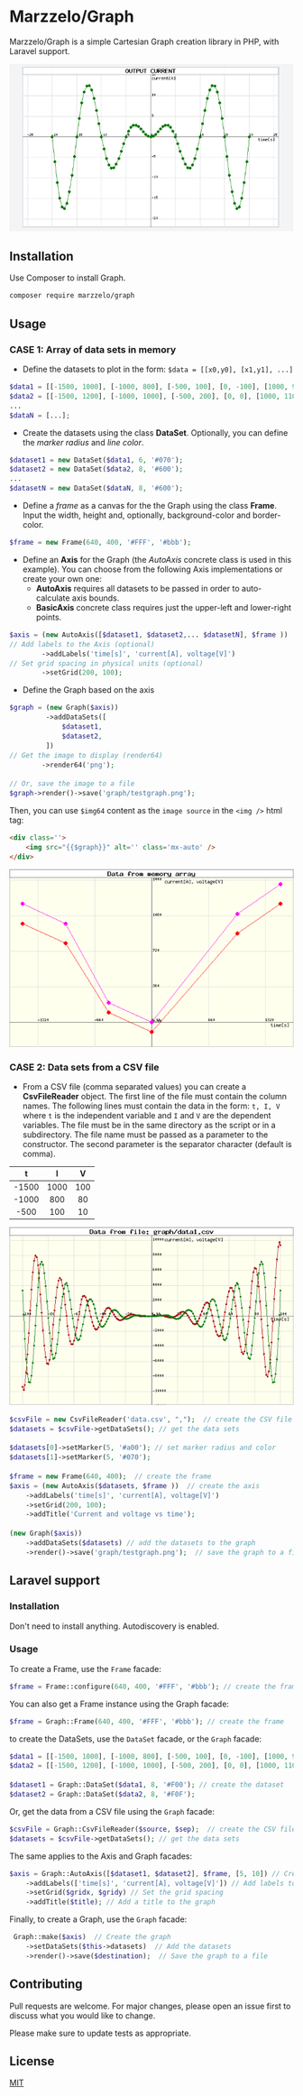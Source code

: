 # Marzzelo/Graph

Marzzelo/Graph is a simple Cartesian Graph creation library in PHP, with Laravel support.

![Single dataset plot](./screenshot1.png "graph") 

## Installation

Use Composer to install Graph.

```bash
composer require marzzelo/graph
```

## Usage

### CASE 1: Array of data sets in memory

- Define the datasets to plot in the form: `$data = [[x0,y0], [x1,y1], ...]`
```php
$data1 = [[-1500, 1000], [-1000, 800], [-500, 100], [0, -100], [1000, 900], [1500, 1200]];
$data2 = [[-1500, 1200], [-1000, 1000], [-500, 200], [0, 0], [1000, 1100], [1500, 1400]];
...
$dataN = [...];
```
- Create the datasets using the class **DataSet**. Optionally, you can define the _marker radius_ and _line color_.
```php
$dataset1 = new DataSet($data1, 6, '#070');
$dataset2 = new DataSet($data2, 8, '#600');
...
$datasetN = new DataSet($dataN, 8, '#600');
```

- Define a _frame_ as a canvas for the the Graph using the class **Frame**. Input the
width, height and, optionally, background-color and border-color. 
```php
$frame = new Frame(640, 400, '#FFF', '#bbb');
```

 - Define an **Axis** for the Graph (the _AutoAxis_ concrete class is used in this example). 
   You can choose from the following Axis implementations or create your own one: 
   - **AutoAxis** requires all datasets to be passed in order to auto-calculate axis bounds.
   - **BasicAxis** concrete class requires just the upper-left and lower-right points.
```php
$axis = (new AutoAxis([$dataset1, $dataset2,... $datasetN], $frame ))
// Add labels to the Axis (optional)
        ->addLabels('time[s]', 'current[A], voltage[V]')
// Set grid spacing in physical units (optional)			
        ->setGrid(200, 100);
```

- Define the Graph based on the axis
```php		        
$graph = (new Graph($axis))
         ->addDataSets([
             $dataset1,
             $dataset2,
         ])    
// Get the image to display (render64)
        ->render64('png');
        
// Or, save the image to a file
$graph->render()->save('graph/testgraph.png');
```

Then, you can use `$img64` content as the `image source` in the `<img />` html tag:
```html
<div class=''>
    <img src="{{$graph}}" alt='' class='mx-auto' />
</div>
```

![from memory array](tests/graph_array.png "graph from memory array")

### CASE 2: Data sets from a CSV file

- From a CSV file (comma separated values) you can create a **CsvFileReader** object. 
  The first line of the file must contain the column names. 
  The following lines must contain the data in the form: `t, I, V` where `t` is the 
  independent variable and `I` and `V` are the dependent variables. 
  The file must be in the same directory as the script or in a subdirectory. 
  The file name must be passed as a parameter to the constructor. 
  The second parameter is the separator character (default is comma).

|   t   |  I   |  V  | 
|:-----:|:----:|:---:|
| -1500 | 1000 | 100 | 
| -1000 | 800  | 80  | 
| -500  | 100  | 10  | 

![from CSV file](tests/graph_csv.png "graph from CSV file")

```php
$csvFile = new CsvFileReader('data.csv', ",");  // create the CSV file reader
$datasets = $csvFile->getDataSets(); // get the data sets

$datasets[0]->setMarker(5, '#a00'); // set marker radius and color
$datasets[1]->setMarker(5, '#070');

$frame = new Frame(640, 400);  // create the frame
$axis = (new AutoAxis($datasets, $frame ))  // create the axis
    ->addLabels('time[s]', 'current[A], voltage[V]')
    ->setGrid(200, 100);
    ->addTitle('Current and voltage vs time');
    
(new Graph($axis))  
	->addDataSets($datasets) // add the datasets to the graph
	->render()->save('graph/testgraph.png');  // save the graph to a file
```

## Laravel support

### Installation
Don't need to install anything. Autodiscovery is enabled.

### Usage

To create a Frame, use the `Frame` facade:
```php
$frame = Frame::configure(640, 400, '#FFF', '#bbb'); // create the frame
```

You can also get a Frame instance using the Graph facade:
```php
$frame = Graph::Frame(640, 400, '#FFF', '#bbb'); // create the frame
```

to create the DataSets, use the `DataSet` facade, or the `Graph` facade:
```php
$data1 = [[-1500, 1000], [-1000, 800], [-500, 100], [0, -100], [1000, 900], [1500, 1200]];
$data2 = [[-1500, 1200], [-1000, 1000], [-500, 200], [0, 0], [1000, 1100], [1500, 1400]];

$dataset1 = Graph::DataSet($data1, 8, '#F00'); // create the dataset
$dataset2 = Graph::DataSet($data2, 8, '#F0F');
```

Or, get the data from a CSV file using the `Graph` facade:
```php
$csvFile = Graph::CsvFileReader($source, $sep);  // create the CSV file reader
$datasets = $csvFile->getDataSets(); // get the data sets
```

The same applies to the Axis and Graph facades:
```php
$axis = Graph::AutoAxis([$dataset1, $dataset2], $frame, [5, 10]) // Create the axis and set the grid spacing
	->addLabels(['time[s]', 'current[A], voltage[V]']) // Add labels to the axis
	->setGrid($gridx, $gridy) // Set the grid spacing
	->addTitle($title); // Add a title to the graph
```

Finally, to create a Graph, use the `Graph` facade:
```php
 Graph::make($axis)  // Create the graph
    ->setDataSets($this->datasets)  // Add the datasets
    ->render()->save($destination);  // Save the graph to a file
```


## Contributing

Pull requests are welcome. For major changes, please open an issue first to discuss what you would like to change.

Please make sure to update tests as appropriate.

## License

[MIT](./LICENSE.md)